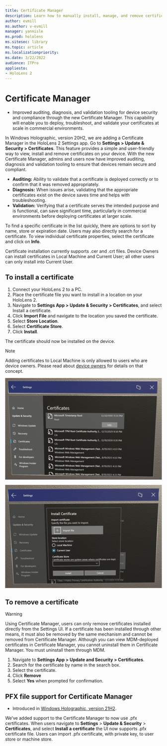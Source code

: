 ```yaml
---
title: Certificate Manager
description: Learn how to manually install, manage, and remove certificates on HoloLens 2 mixed reality devices.
author: evmill
ms.author: v-evmill
manager: yannisle
ms.prod: hololens
ms.sitesec: library
ms.topic: article
ms.localizationpriority:
ms.date: 3/22/2022
audience: ITPro
appliesto:
- HoloLens 2
---
```


# Certificate Manager

- Improved auditing, diagnosis, and validation tooling for device security and compliance through the new Certificate Manager. This capability will enable you to deploy, troubleshoot, and validate your certificates at scale in commercial environments.

In Windows Holographic, version 20H2, we are adding a Certificate Manager in the HoloLens 2 Settings app. Go to **Settings > Update & Security > Certificates**. This feature provides a simple and user-friendly way to view, install and remove certificates on your device. With the new Certificate Manager, admins and users now have improved auditing, diagnosis and validation tooling to ensure that devices remain secure and compliant.

- **Auditing:** Ability to validate that a certificate is deployed correctly or to confirm that it was removed appropriately.
- **Diagnosis:** When issues arise, validating that the appropriate certificates exist on the device saves time and helps with troubleshooting.
- **Validation:** Verifying that a certificate serves the intended purpose and is functional, can save significant time, particularly in commercial environments before deploying certificates at larger scale.

To find a specific certificate in the list quickly, there are options to sort by name, store or expiration date. Users may also directly search for a certificate. To view individual certificate properties, select the certificate and click on **Info**.

Certificate installation currently supports .cer and .crt files. Device Owners can install certificates in Local Machine and Current User;  all other users can only install into Current User.

## To install a certificate

1. Connect your HoloLens 2 to a PC.
1. Place the certificate file you want to install in a location on your HoloLens 2.
1. Navigate to **Settings App > Update & Security > Certificates**, and select Install a certificate.
1. Click **Import File** and navigate to the location you saved the certificate.
1. Select **Store Location**.
1. Select **Certificate Store**.
1. Click **Install**.

The certificate should now be installed on the device.

> [!NOTE]
> Adding certificates to Local Machine is only allowed to users who are device owners. Please read about [device owners](security-adminless-os.md#device-owner) for details on that concept.

![Certificate viewer in the Settings app under Certificates.](images/certificate-viewer-device.jpg)

![Picture showing how to use Certificate UI to install a certificate in Settings.](images/certificate-device-install.jpg)

## To remove a certificate

> [!WARNING]
> Using Certificate Manager, users can only remove certificates installed directly from the Settings UI. If a certificate has been installed through other means, it must also be removed by the same mechanism and cannot be removed from Certificate Manager. Although you can view MDM-deployed certificates in Certificate Manager, you cannot uninstall them in Certificate Manager. You must uninstall them through MDM.

1. Navigate to **Settings App > Update and Security > Certificates**.
1. Search for the certificate by name in the search box.
1. Select the certificate.
1. Click **Remove**
1. Select **Yes** when prompted for confirmation.

## PFX file support for Certificate Manager

- Introduced in [Windows Holographic, version 21H2](hololens-release-notes.md#windows-holographic-version-21h2).

 We’ve added support to the Certificate Manager to now use .pfx certificates. When users navigate to **Settings** > **Update & Security** > **Certificates**, and select **Install a certificate** the UI now supports .pfx certificate file.
Users can import .pfx certificate, with private key, to user store or machine store.
